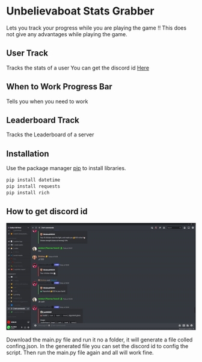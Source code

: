 # Unbelievaboat Stats Grabber

Lets you track your progress while you are playing the game
‼ This does not give any advantages while playing the game.

## User Track

Tracks the stats of a user
You can get the discord id [Here](https://github.com/MarkinoTeck/unbelievaboat_stats_grabber/blob/main/README.md#how-to-get-discord-id)


## When to Work Progress Bar

Tells you when you need to work


## Leaderboard Track

Tracks the Leaderboard of a server


## Installation

Use the package manager [pip](https://pip.pypa.io/en/stable/) to install libraries.

```cmd
pip install datetime
pip install requests
pip install rich
```
## How to get discord id
<img src="img/copy-id.gif">

Download the main.py file and run it no a folder, it will generate a file colled confing.json. 
In the generated file you can set the discord id to config the script.
Then run the main.py file again and all will work fine.
